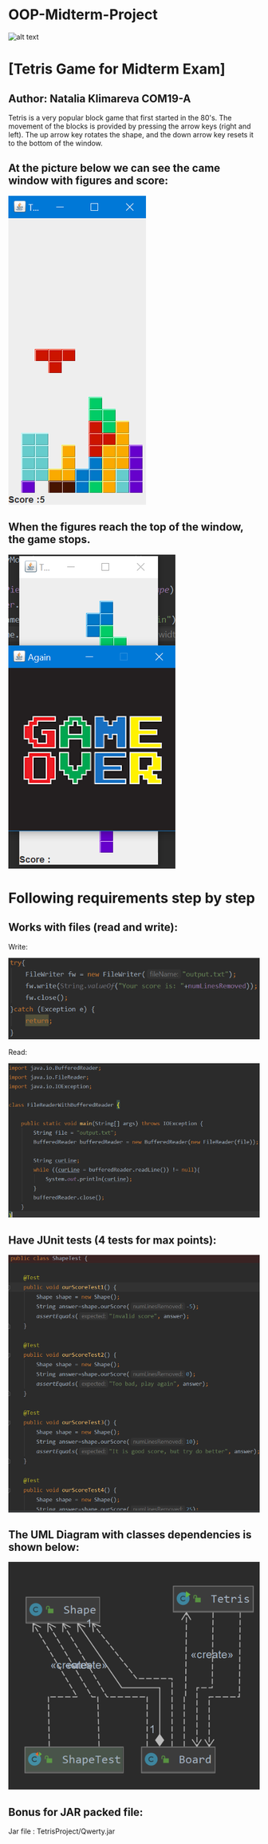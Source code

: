 # OOP-Midterm-Project

![alt text](https://upload.wikimedia.org/wikipedia/en/0/07/Ala-Too_International_University_Seal.png)

# [Tetris Game for Midterm Exam]

## Author: Natalia Klimareva COM19-A

Tetris is a very popular block game that first started in the 80's.
The movement of the blocks is provided by pressing the arrow keys (right and left). The up arrow key rotates the shape, and the down arrow key resets it to the bottom of the window.

## At the picture below we can see the came window with figures and score:

![alt text](https://github.com/MIA1kl/OOP-Midterm-Project/blob/main/images/2020-11-04_23-38-27%20(3).png)

## When the figures reach the top of the window, the game stops. 

![alt text](https://github.com/MIA1kl/OOP-Midterm-Project/blob/main/images/2020-11-04_23-41-12.png)

# Following requirements step by step

## Works with files (read and write): 

Write:

![alt text](https://github.com/MIA1kl/OOP-Midterm-Project/blob/main/images/2020-11-06_20-56-56.png)

Read: 

![alt text](https://github.com/MIA1kl/OOP-Midterm-Project/blob/main/images/2020-11-06_20-57-20.png)

## Have JUnit tests (4 tests for max points):

![alt text](https://github.com/MIA1kl/OOP-Midterm-Project/blob/main/images/2020-11-06_20-59-41.png)

## The UML Diagram with classes dependencies is shown below:

![alt text](https://github.com/MIA1kl/OOP-Midterm-Project/blob/main/images/2020-11-04_23-36-48.png)

## Bonus for JAR packed file:

Jar file : TetrisProject/Qwerty.jar

